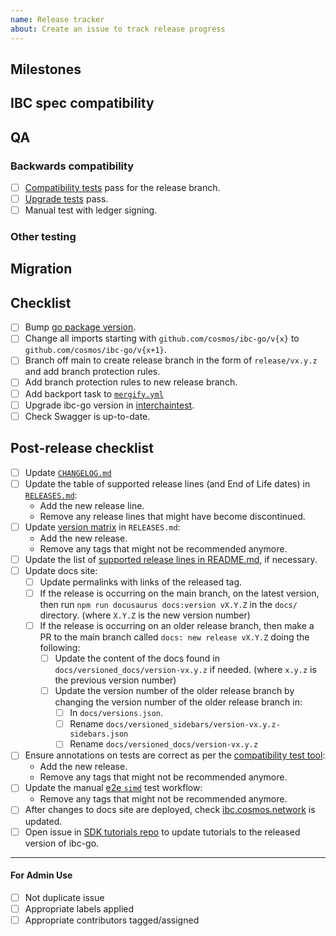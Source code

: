 ```yaml
---
name: Release tracker
about: Create an issue to track release progress
---
```


<!-- < < < < < < < < < < < < < < < < < < < < < < < < < < < < < < < < < ☺
v                            ✰  Thanks for opening an issue! ✰
v    Before smashing the submit button please review the template.
v    Word of caution: poorly thought-out proposals may be rejected
v                     without deliberation
☺ > > > > > > > > > > > > > > > > > > > > > > > > > > > > > > > > >  -->

## Milestones

<!-- Links to alpha, beta, RC or final milestones -->

## IBC spec compatibility

<!-- Version of the IBC spec that this release is compatible with -->

## QA

### Backwards compatibility

<!-- List of tests that need to be performed with previous
versions of ibc-go to guarantee that no regression is introduced -->

- [ ] [Compatibility tests](https://github.com/cosmos/ibc-go/actions/workflows/e2e-compatibility.yaml) pass for the release branch.
- [ ] [Upgrade tests](https://github.com/cosmos/ibc-go/actions/workflows/e2e-upgrade.yaml) pass.
- [ ] Manual test with ledger signing.

### Other testing

## Migration

<!-- Link to migration document -->

## Checklist

<!-- Remove any items that are not applicable. -->

- [ ] Bump [go package version](https://github.com/cosmos/ibc-go/blob/main/go.mod#L3).
- [ ] Change all imports starting with `github.com/cosmos/ibc-go/v{x}` to `github.com/cosmos/ibc-go/v{x+1}`.
- [ ] Branch off main to create release branch in the form of `release/vx.y.z` and add branch protection rules.
- [ ] Add branch protection rules to new release branch.
- [ ] Add backport task to [`mergify.yml`](https://github.com/cosmos/ibc-go/blob/main/.github/mergify.yml)
- [ ] Upgrade ibc-go version in [interchaintest](https://github.com/cosmos/interchaintest).
- [ ] Check Swagger is up-to-date.

## Post-release checklist

- [ ] Update [`CHANGELOG.md`](https://github.com/cosmos/ibc-go/blob/main/CHANGELOG.md)
- [ ] Update the table of supported release lines (and End of Life dates) in [`RELEASES.md`](https://github.com/cosmos/ibc-go/blob/main/RELEASES.md):
  - Add the new release line.
  - Remove any release lines that might have become discontinued.
- [ ] Update [version matrix](https://github.com/cosmos/ibc-go/blob/main/RELEASES.md#version-matrix) in `RELEASES.md`:
  - Add the new release.
  - Remove any tags that might not be recommended anymore.
- [ ] Update the list of [supported release lines in README.md](https://github.com/cosmos/ibc-go#releases), if necessary.
- [ ] Update docs site:
  - [ ] Update permalinks with links of the released tag.
  - [ ] If the release is occurring on the main branch, on the latest version, then run `npm run docusaurus docs:version vX.Y.Z` in the `docs/` directory. (where `X.Y.Z` is the new version number)
  - [ ] If the release is occurring on an older release branch, then make a PR to the main branch called `docs: new release vX.Y.Z` doing the following:
    - [ ] Update the content of the docs found in `docs/versioned_docs/version-vx.y.z` if needed. (where `x.y.z` is the previous version number)
    - [ ] Update the version number of the older release branch by changing the version number of the older release branch in:
      - [ ] In `docs/versions.json`.
      - [ ] Rename `docs/versioned_sidebars/version-vx.y.z-sidebars.json`
      - [ ] Rename `docs/versioned_docs/version-vx.y.z`
- [ ] Ensure annotations on tests are correct as per the [compatibility test tool](../../scripts/compatibility.md):
  - Add the new release.
  - Remove any tags that might not be recommended anymore.
- [ ] Update the manual [e2e `simd`](https://github.com/cosmos/ibc-go/blob/main/.github/workflows/e2e-manual-simd.yaml) test workflow:
  - Remove any tags that might not be recommended anymore.
- [ ] After changes to docs site are deployed, check [ibc.cosmos.network](https://ibc.cosmos.network) is updated.
- [ ] Open issue in [SDK tutorials repo](https://github.com/cosmos/sdk-tutorials) to update tutorials to the released version of ibc-go.

---

#### For Admin Use

- [ ] Not duplicate issue
- [ ] Appropriate labels applied
- [ ] Appropriate contributors tagged/assigned
